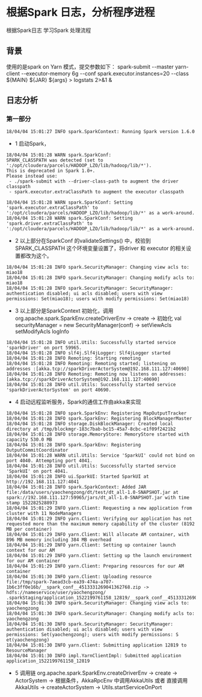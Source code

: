 # 根据Spark 日志，分析程序进程

根据Spark日志 学习Spark 处理流程

## 背景

使用的是spark on Yarn 模式，提交参数如下： spark-submit --master yarn-client --executor-memory 6g --conf spark.executor.instances=20 --class ${MAIN} ${JAR} ${args} > logstats 2>&1 &

## 日志分析

### 第一部分

```
18/04/04 15:01:27 INFO spark.SparkContext: Running Spark version 1.6.0
```

* 1 启动Spark，

```
18/04/04 15:01:28 WARN spark.SparkConf:
SPARK_CLASSPATH was detected (set to ':/opt/cloudera/parcels/HADOOP_LZO/lib/hadoop/lib/*').
This is deprecated in Spark 1.0+.
Please instead use:
 - ./spark-submit with --driver-class-path to augment the driver classpath
 - spark.executor.extraClassPath to augment the executor classpath

18/04/04 15:01:28 WARN spark.SparkConf: Setting 'spark.executor.extraClassPath' to ':/opt/cloudera/parcels/HADOOP_LZO/lib/hadoop/lib/*' as a work-around.
18/04/04 15:01:28 WARN spark.SparkConf: Setting 'spark.driver.extraClassPath' to ':/opt/cloudera/parcels/HADOOP_LZO/lib/hadoop/lib/*' as a work-around.
```

* 2 以上部分在SparkConf 的validateSettings() 中，校验到SPARK\_CLASSPATH 这个环境变量设置了，将driver 和 executor 的相关设置都改为这个。

```
18/04/04 15:01:28 INFO spark.SecurityManager: Changing view acls to: miao18
18/04/04 15:01:28 INFO spark.SecurityManager: Changing modify acls to: miao18
18/04/04 15:01:28 INFO spark.SecurityManager: SecurityManager: authentication disabled; ui acls disabled; users with view permissions: Set(miao18); users with modify permissions: Set(miao18)
```

* 3 以上部分是SparkContext 初始化，调用org.apache.spark.SparkEnv.createDriverEnv -> create -> 初始化 val securityManager = new SecurityManager(conf) -> setViewAcls setModifyAcls logInfo

```
18/04/04 15:01:28 INFO util.Utils: Successfully started service 'sparkDriver' on port 59965.
18/04/04 15:01:28 INFO slf4j.Slf4jLogger: Slf4jLogger started
18/04/04 15:01:28 INFO Remoting: Starting remoting
18/04/04 15:01:28 INFO Remoting: Remoting started; listening on addresses :[akka.tcp://sparkDriverActorSystem@192.168.111.127:40690]
18/04/04 15:01:28 INFO Remoting: Remoting now listens on addresses: [akka.tcp://sparkDriverActorSystem@192.168.111.127:40690]
18/04/04 15:01:28 INFO util.Utils: Successfully started service 'sparkDriverActorSystem' on port 40690.
```

* 4 启动远程监听服务，Spark的通信工作由akka来实现

```
18/04/04 15:01:28 INFO spark.SparkEnv: Registering MapOutputTracker
18/04/04 15:01:28 INFO spark.SparkEnv: Registering BlockManagerMaster
18/04/04 15:01:28 INFO storage.DiskBlockManager: Created local directory at /tmp/blockmgr-183c7bab-bc15-45a7-8cbc-e1f09f2421b2
18/04/04 15:01:28 INFO storage.MemoryStore: MemoryStore started with capacity 530.0 MB
18/04/04 15:01:28 INFO spark.SparkEnv: Registering OutputCommitCoordinator
18/04/04 15:01:28 WARN util.Utils: Service 'SparkUI' could not bind on port 4040. Attempting port 4041.
18/04/04 15:01:28 INFO util.Utils: Successfully started service 'SparkUI' on port 4041.
18/04/04 15:01:28 INFO ui.SparkUI: Started SparkUI at http://192.168.111.127:4041
18/04/04 15:01:28 INFO spark.SparkContext: Added JAR file:/data/users/yaochengzong/dt/test/dt_all-1.0-SNAPSHOT.jar at spark://192.168.111.127:59965/jars/dt_all-1.0-SNAPSHOT.jar with time
stamp 1522825288973
18/04/04 15:01:29 INFO yarn.Client: Requesting a new application from cluster with 11 NodeManagers
18/04/04 15:01:29 INFO yarn.Client: Verifying our application has not requested more than the maximum memory capability of the cluster (8192 MB per container)
18/04/04 15:01:29 INFO yarn.Client: Will allocate AM container, with 896 MB memory including 384 MB overhead
18/04/04 15:01:29 INFO yarn.Client: Setting up container launch context for our AM
18/04/04 15:01:29 INFO yarn.Client: Setting up the launch environment for our AM container
18/04/04 15:01:29 INFO yarn.Client: Preparing resources for our AM container
18/04/04 15:01:30 INFO yarn.Client: Uploading resource file:/tmp/spark-7aead3cb-ea39-474a-a707-1b6c3ff0e16b/__spark_conf__4513331269041362768.zip -> hdfs://nameservice/user/yaochengzong/
.sparkStaging/application_1522199761158_12819/__spark_conf__4513331269041362768.zip
18/04/04 15:01:30 INFO spark.SecurityManager: Changing view acls to: yaochengzong
18/04/04 15:01:30 INFO spark.SecurityManager: Changing modify acls to: yaochengzong
18/04/04 15:01:30 INFO spark.SecurityManager: SecurityManager: authentication disabled; ui acls disabled; users with view permissions: Set(yaochengzong); users with modify permissions: S
et(yaochengzong)
18/04/04 15:01:30 INFO yarn.Client: Submitting application 12819 to ResourceManager
18/04/04 15:01:30 INFO impl.YarnClientImpl: Submitted application application_1522199761158_12819
```

* 5 调用链 org.apache.spark.SparkEnv.createDriverEnv -> create -> ActorSystem -> 根据条件，AkkaRpcEnv 中调用AkkaUtils 或者 直接调用 AkkaUtils -> createActorSystem -> Utils.startServiceOnPort
